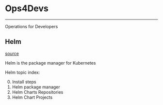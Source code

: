 # Ops4Devs

---

Operations for Developers

## Helm

[source](https://helm.sh/)

Helm is the package manager for Kubernetes

Helm topic index:

00. Install steps
01. Helm package manager
02. Helm Charts Repositories
03. Helm Chart Projects
